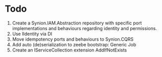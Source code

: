 # Todo

1. Create a Synion.IAM.Abstraction repository with specific port implementations and behaviours regarding identity and permissions.
1. Use IIdentity via DI
1. Move idempotency ports and behaviours to Synion.CQRS
1. Add auto (de)serialization to zeebe bootstrap: Generic Job<TVar>
1. Create an IServiceCollection extension AddIfNotExists